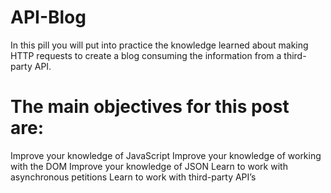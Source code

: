 # API-Blog
In this pill you will put into practice the knowledge learned about making HTTP requests to create a blog consuming the information from a third-party API.
# The main objectives for this post are:
Improve your knowledge of JavaScript
Improve your knowledge of working with the DOM
Improve your knowledge of JSON
Learn to work with asynchronous petitions
Learn to work with third-party API’s

